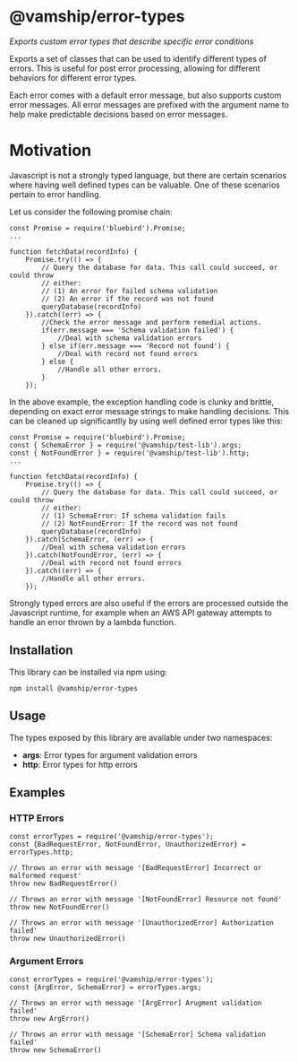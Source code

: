 # @vamship/error-types

_Exports custom error types that describe specific error conditions_

Exports a set of classes that can be used to identify different types of errors.
This is useful for post error processing, allowing for different behaviors for
different error types.

Each error comes with a default error message, but also supports custom
error messages. All error messages are prefixed with the argument name to help
make predictable decisions based on error messages.

# Motivation

Javascript is not a strongly typed language, but there are certain scenarios
where having well defined types can be valuable. One of these scenarios pertain
to error handling.

Let us consider the following promise chain:

```
const Promise = require('bluebird').Promise;
...

function fetchData(recordInfo) {
    Promise.try(() => {
        // Query the database for data. This call could succeed, or could throw
        // either:
        // (1) An error for failed schema validation
        // (2) An error if the record was not found
        queryDatabase(recordInfo)
    }).catch((err) => {
        //Check the error message and perform remedial actions.
        if(err.message === 'Schema validation failed') {
            //Deal with schema validation errors
        } else if(err.message === 'Record not found') {
            //Deal with record not found errors
        } else {
            //Handle all other errors.
        }
    });
```

In the above example, the exception handling code is clunky and brittle,
depending on exact error message strings to make handling decisions. This can be
cleaned up significantlly by using well defined error types like this:

```
const Promise = require('bluebird').Promise;
const { SchemaError } = require('@vamship/test-lib').args;
const { NotFoundError } = require('@vamship/test-lib').http;
...

function fetchData(recordInfo) {
    Promise.try(() => {
        // Query the database for data. This call could succeed, or could throw
        // either:
        // (1) SchemaError: If schema validation fails
        // (2) NotFoundError: If the record was not found
        queryDatabase(recordInfo)
    }).catch(SchemaError, (err) => {
        //Deal with schema validation errors
    }).catch(NotFoundError, (err) => {
        //Deal with record not found errors
    }).catch((err) => {
        //Handle all other errors.
    });
```

Strongly typed errors are also useful if the errors are processed outside the
Javascript runtime, for example when an AWS API gateway attempts to handle an
error thrown by a lambda function.

## Installation

This library can be installed via npm using:

```
npm install @vamship/error-types
```

## Usage

The types exposed by this library are available under two namespaces:

* **args**: Error types for argument validation errors
* **http**: Error types for http errors

## Examples

### HTTP Errors

```
const errorTypes = require('@vamship/error-types');
const {BadRequestError, NotFoundError, UnauthorizedError} = errorTypes.http;

// Throws an error with message '[BadRequestError] Incorrect or malformed request'
throw new BadRequestError()

// Throws an error with message '[NotFoundError] Resource not found'
throw new NotFoundError()

// Throws an error with message '[UnauthorizedError] Authorization failed'
throw new UnauthorizedError()
```

### Argument Errors

```
const errorTypes = require('@vamship/error-types');
const {ArgError, SchemaError} = errorTypes.args;

// Throws an error with message '[ArgError] Arugment validation failed'
throw new ArgError()

// Throws an error with message '[SchemaError] Schema validation failed'
throw new SchemaError()
```
